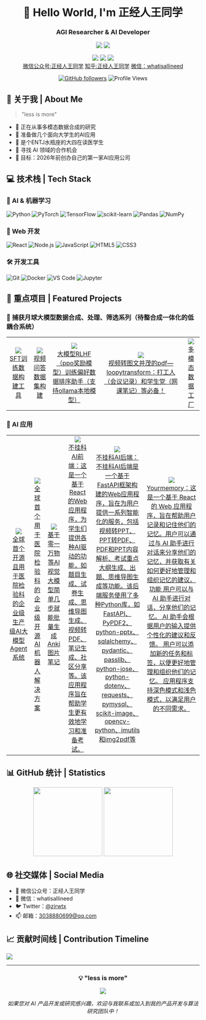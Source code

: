 <div align="center">
  
# 🌟 Hello World, I'm 正经人王同学
### AGI Researcher & AI Developer

![](https://img.shields.io/badge/Focus-Artificial_General_Intelligence-BE2EDD)
![](https://img.shields.io/badge/Role-AI_Product_Manager-20B2AA)

<p>
  <a href="https://x.com/zjrwtx"><img src="https://img.shields.io/badge/Twitter-ffffff?style=for-the-badge&logo=twitter&logoColor=black"/></a>
  <a href="mailto:3038880699@qq.com"><img src="https://img.shields.io/badge/Email-ffffff?style=for-the-badge&logo=gmail&logoColor=black"/></a>
  <a href="https://github.com/zjrwtx"><img src="https://img.shields.io/badge/GitHub-ffffff?style=for-the-badge&logo=github&logoColor=black"/></a>
  <br/>
  <a href="https://mp.weixin.qq.com/s/iHMUPWsXQjUfImx-oCu53Q">微信公众号:正经人王同学</a>
  <a href="https://www.zhihu.com/people/30-95-6-63">知乎:正经人王同学</a>
  <a href="https://x.com/zjrwtx">微信：whatisallineed</a>
  
  
</p>

[![GitHub followers](https://img.shields.io/github/followers/zjrwtx?style=social)](https://github.com/zjrwtx)
![Profile Views](https://komarev.com/ghpvc/?username=zjrwtx&color=blueviolet)

</div>

## 🎯 关于我 | About Me 

> "less is more"

- 🔭 正在从事多模态数据合成的研究
- 🚀 准备做几个面向大学生的AI应用
- 🌱 是个ENTJ水瓶座的大四在读医学生
- 👯 寻找 AI 领域的合作机会
- 🎯 目标：2026年前创办自己的第一家AI应用公司

## 💻 技术栈 | Tech Stack

### 🤖 AI & 机器学习
![Python](https://img.shields.io/badge/Python-3776AB?style=for-the-badge&logo=python&logoColor=white)
![PyTorch](https://img.shields.io/badge/PyTorch-EE4C2C?style=for-the-badge&logo=pytorch&logoColor=white)
![TensorFlow](https://img.shields.io/badge/TensorFlow-FF6F00?style=for-the-badge&logo=tensorflow&logoColor=white)
![scikit-learn](https://img.shields.io/badge/scikit--learn-F7931E?style=for-the-badge&logo=scikit-learn&logoColor=white)
![Pandas](https://img.shields.io/badge/Pandas-150458?style=for-the-badge&logo=pandas&logoColor=white)
![NumPy](https://img.shields.io/badge/NumPy-013243?style=for-the-badge&logo=numpy&logoColor=white)

### 🎨 Web 开发
![React](https://img.shields.io/badge/React-20232A?style=for-the-badge&logo=react&logoColor=61DAFB)
![Node.js](https://img.shields.io/badge/Node.js-339933?style=for-the-badge&logo=nodedotjs&logoColor=white)
![JavaScript](https://img.shields.io/badge/JavaScript-F7DF1E?style=for-the-badge&logo=javascript&logoColor=black)
![HTML5](https://img.shields.io/badge/HTML5-E34F26?style=for-the-badge&logo=html5&logoColor=white)
![CSS3](https://img.shields.io/badge/CSS3-1572B6?style=for-the-badge&logo=css3&logoColor=white)

### 🛠️ 开发工具
![Git](https://img.shields.io/badge/Git-F05032?style=for-the-badge&logo=git&logoColor=white)
![Docker](https://img.shields.io/badge/Docker-2496ED?style=for-the-badge&logo=docker&logoColor=white)
![VS Code](https://img.shields.io/badge/VS_Code-007ACC?style=for-the-badge&logo=visual-studio-code&logoColor=white)
![Jupyter](https://img.shields.io/badge/Jupyter-F37626?style=for-the-badge&logo=jupyter&logoColor=white)

## 🚀 重点项目 | Featured Projects

### 🤖 捕获月球大模型数据合成、处理、筛选系列（待整合成一体化的低耦合系统）
<table>
  <tr>
    <td align="center">
      <a href="https://github.com/zjrwtx/SFT-data-builder">
        <img src="https://img.shields.io/badge/-SFT_Data_Builder-9B59B6?style=flat-square&logo=python&logoColor=white"/>
        <br />SFT训练数据构建工具
      </a>
    </td>
    <td align="center">
      <a href="https://github.com/zjrwtx/VideoQA_databuilder">
        <img src="https://img.shields.io/badge/-VideoQA_Builder-3498DB?style=flat-square&logo=python&logoColor=white"/>
        <br />视频问答数据集构建
      </a>
    </td>
      <td align="center">
      <a href="https://github.com/zjrwtx/preference_databuilder">
        <img src="https://img.shields.io/badge/-preference_databuilder-2ECC71?style=flat-square&logo=python&logoColor=white"/>
        <br />大模型RLHF（ppo奖励模型）训练偏好数据排序助手（支持ollama本地模型）
      </a>
    </td>
    </td>
      <td align="center">
      <a href="https://github.com/zjrwtx/videotopdf_ui">
        <img src="https://img.shields.io/badge/-videotopdf_ui-2ECC71?style=flat-square&logo=python&logoColor=white"/>
        <br />视频转图文并茂的pdf—loopytransform：打工人（会议记录）和学生党（网课笔记）等必备！
      </a>
    </td>
    <td align="center">
      <a href="https://github.com/zjrwtx/Multimodal-data-factory-agent">
        <img src="https://img.shields.io/badge/-Multimodal_Agent-2ECC71?style=flat-square&logo=python&logoColor=white"/>
        <br />多模态数据工厂
      </a>
    </td>
  </tr>
</table>

### 🎯 AI 应用
<table>
  <tr>
    <td align="center">
      <a href="https://github.com/zjrwtx/Yijian-Agent">
        <img src="https://img.shields.io/badge/-Yijian_Agent-E74C3C?style=flat-square&logo=python&logoColor=white"/>
        <br />全球首个开源且用于医院检验科的企业级生产级AI大模型Agent系统
      </a>
    </td>
     <td align="center">
      <a href="https://github.com/zjrwtx/Yijian-A1robot">
        <img src="https://img.shields.io/badge/-Yijian-A1robot-E74C3C?style=flat-square&logo=python&logoColor=white"/>
        <br />全球首个用于医院检验科的企业级开源AI机器人解决方案
      </a>
    </td>
    <td align="center">
      <a href="https://github.com/zjrwtx/AIgene_anki">
        <img src="https://img.shields.io/badge/-AIgene_anki-F1C40F?style=flat-square&logo=python&logoColor=white"/>
        <br />基于零一万物等AI视觉大模型简单几步就能批量生成Anki图片笔记
      </a>
    </td>
    <td align="center">
      <a href="https://github.com/zjrwtx/jwtdemo">
        <img src="https://img.shields.io/badge/-不挂科AI前端-16A085?style=flat-square&logo=python&logoColor=white"/>
        <br />不挂科AI前端：这是一个基于React的Web应用程序，为学生们提供各种AI驱动的功能，如题目生成、试卷生成、思维导图生成、视频转PDF、笔记生成、社区分享等。该应用程序旨在帮助学生更有效地学习和准备考试。
      </a>
    </td>
      <td align="center">
      <a href="https://github.com/zjrwtx/Pass_the_exam">
        <img src="https://img.shields.io/badge/-不挂科AI后端-16A085?style=flat-square&logo=python&logoColor=white"/>
        <br />不挂科AI后端：不挂科AI后端是一个基于FastAPI框架构建的Web应用程序，旨在为用户提供一系列智能化的服务，包括视频转PPT、PPT转PDF、PDF和PPT内容解析、考试重点大纲生成、出题、思维导图生成等功能。该后端服务使用了多种Python库，如FastAPI、PyPDF2、python-pptx、sqlalchemy、pydantic、passlib、python-jose、python-dotenv、requests、pymysql、scikit-image、opencv-python、imutils和img2pdf等
      </a>
    </td>
      <td align="center">
      <a href="https://github.com/zjrwtx/yourmemory_v1">
        <img src="https://img.shields.io/badge/-Yourmemory-16A085?style=flat-square&logo=python&logoColor=white"/>
        <br />Yourmemory：这是一个基于 React 的 Web 应用程序，旨在帮助用户记录和记住他们的记忆。用户可以通过与 AI 助手进行对话来分享他们的记忆，并获取有关如何更好地管理和组织记忆的建议。 功能 用户可以与 AI 助手进行对话，分享他们的记忆。 AI 助手会根据用户的输入提供个性化的建议和反馈。 用户可以添加新的任务和标签，以便更好地管理和组织他们的记忆。 应用程序支持深色模式和浅色模式，以满足用户的不同需求。
      </a>
    </td>
  </tr>
</table>

## 📊 GitHub 统计 | Statistics

<div align="center">
  <img height="180em" src="https://github-readme-stats.vercel.app/api?username=zjrwtx&show_icons=true&theme=radical&include_all_commits=true&count_private=true"/>
  <img height="180em" src="https://github-readme-stats.vercel.app/api/top-langs/?username=zjrwtx&layout=compact&langs_count=8&theme=radical"/>
</div>

## 🌐 社交媒体 | Social Media

- 💬 微信公众号：正经人王同学
- 📱 微信：whatisallineed
- 🐦 Twitter：[@zjrwtx](https://x.com/zjrwtx)
- 📫 邮箱：3038880699@qq.com

## 📈 贡献时间线 | Contribution Timeline
![](https://github-readme-activity-graph.vercel.app/graph?username=zjrwtx&theme=dracula)

---

<div align="center">
  
### 💡 "less is more"

<img src="https://quotes-github-readme.vercel.app/api?type=horizontal&theme=radical" />

*如果您对 AI 产品开发或研究感兴趣，欢迎与我联系或加入到我的产品开发与算法研究团队中！*

</div>
